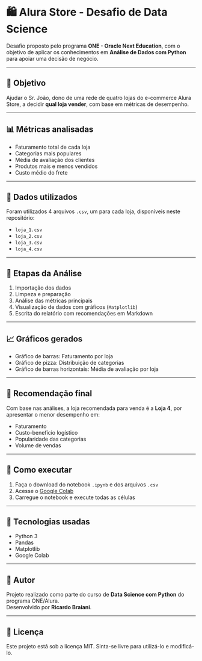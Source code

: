 # 🛍️ Alura Store - Desafio de Data Science

Desafio proposto pelo programa **ONE - Oracle Next Education**, com o objetivo de aplicar os conhecimentos em **Análise de Dados com Python** para apoiar uma decisão de negócio.

---

## 🧠 Objetivo

Ajudar o Sr. João, dono de uma rede de quatro lojas do e-commerce Alura Store, a decidir **qual loja vender**, com base em métricas de desempenho.

---

## 📊 Métricas analisadas

- Faturamento total de cada loja  
- Categorias mais populares  
- Média de avaliação dos clientes  
- Produtos mais e menos vendidos  
- Custo médio do frete  

---

## 🧾 Dados utilizados

Foram utilizados 4 arquivos `.csv`, um para cada loja, disponíveis neste repositório:

- `loja_1.csv`  
- `loja_2.csv`  
- `loja_3.csv`  
- `loja_4.csv`  

---

## 📍 Etapas da Análise

1. Importação dos dados  
2. Limpeza e preparação  
3. Análise das métricas principais  
4. Visualização de dados com gráficos (`Matplotlib`)  
5. Escrita do relatório com recomendações em Markdown  

---

## 📈 Gráficos gerados

- Gráfico de barras: Faturamento por loja  
- Gráfico de pizza: Distribuição de categorias  
- Gráfico de barras horizontais: Média de avaliação por loja  

---

## 📌 Recomendação final

Com base nas análises, a loja recomendada para venda é a **Loja 4**, por apresentar o menor desempenho em:

- Faturamento  
- Custo-benefício logístico  
- Popularidade das categorias  
- Volume de vendas  

---

## 📁 Como executar

1. Faça o download do notebook `.ipynb` e dos arquivos `.csv`  
2. Acesse o [Google Colab](https://colab.research.google.com/)  
3. Carregue o notebook e execute todas as células  

---

## 🚀 Tecnologias usadas

- Python 3  
- Pandas  
- Matplotlib  
- Google Colab  

---

## 🧠 Autor

Projeto realizado como parte do curso de **Data Science com Python** do programa ONE/Alura.  
Desenvolvido por **Ricardo Braiani**.

---

## 📝 Licença

Este projeto está sob a licença MIT. Sinta-se livre para utilizá-lo e modificá-lo.

